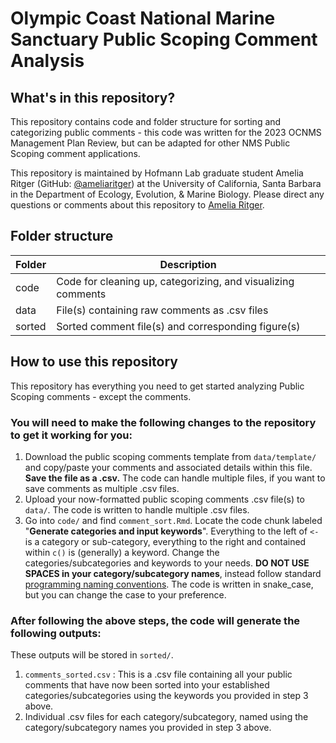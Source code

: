 # Olympic Coast National Marine Sanctuary Public Scoping Comment Analysis 

## What's in this repository?

This repository contains code and folder structure for sorting and categorizing public comments - this code was written for the 2023 OCNMS Management Plan Review, but can be adapted for other NMS Public Scoping comment applications.

This repository is maintained by Hofmann Lab graduate student Amelia Ritger (GitHub: <a href="https://github.com/ameliaritger" target="_blank">@ameliaritger</a>) at the University of California, Santa Barbara in the Department of Ecology, Evolution, & Marine Biology. Please direct any questions or comments about this repository to [Amelia Ritger](mailto:aritger@ucsb.edu).

## Folder structure

Folder | Description 
---|-----------
code | Code for cleaning up, categorizing, and visualizing comments
data | File(s) containing raw comments as .csv files
sorted | Sorted comment file(s) and corresponding figure(s)

## How to use this repository

This repository has everything you need to get started analyzing Public Scoping comments - except the comments. 

### You will need to make the following changes to the repository to get it working for you:

1. Download the public scoping comments template from `data/template/` and copy/paste your comments and associated details within this file. **Save the file as a .csv.** The code can handle multiple files, if you want to save comments as multiple .csv files.
2. Upload your now-formatted public scoping comments .csv file(s) to `data/`. The code is written to handle multiple .csv files.
3. Go into `code/` and find `comment_sort.Rmd`. Locate the code chunk labeled "**Generate categories and input keywords**". Everything to the left of `<-` is a category or sub-category, everything to the right and contained within `c()` is (generally) a keyword. Change the categories/subcategories and keywords to your needs. **DO NOT USE SPACES in your category/subcategory names**, instead follow standard <a href="https://www.freecodecamp.org/news/programming-naming-conventions-explained/" target="_blank">programming naming conventions</a>. The code is written in snake_case, but you can change the case to your preference. 

### After following the above steps, the code will generate the following outputs: 

These outputs will be stored in `sorted/`.

1. `comments_sorted.csv` : This is a .csv file containing all your public comments that have now been sorted into your established categories/subcategories using the keywords you provided in step 3 above.
2. Individual .csv files for each category/subcategory, named using the category/subcategory names you provided in step 3 above.